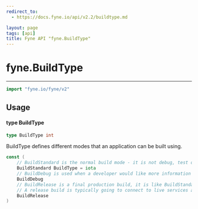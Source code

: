 ```yaml
---
redirect_to:
  - https://docs.fyne.io/api/v2.2/buildtype.md

layout: page
tags: [api]
title: Fyne API "fyne.BuildType"
---
```



# fyne.BuildType
---
```go
import "fyne.io/fyne/v2"
```

## Usage

#### type BuildType

```go
type BuildType int
```

BuildType defines different modes that an application can be built using.

```go
const (
	// BuildStandard is the normal build mode - it is not debug, test or release mode.
	BuildStandard BuildType = iota
	// BuildDebug is used when a developer would like more information and visual output for app debugging.
	BuildDebug
	// BuildRelease is a final production build, it is like BuildStandard but will use distribution certificates.
	// A release build is typically going to connect to live services and is not usually used during development.
	BuildRelease
)
```
